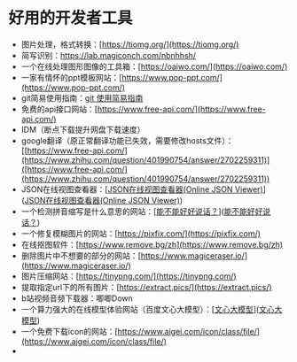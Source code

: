 # 好用的开发者工具

- 图片处理，格式转换：[https://tiomg.org/](https://tiomg.org/)
- 简写识别：https://lab.magiconch.com/nbnhhsh/
- 一个在线处理图形图像的工具箱：[https://oaiwo.com/](https://oaiwo.com/)
- 一家有情怀的ppt模板网站：[https://www.pop-ppt.com/](https://www.pop-ppt.com/)
- git简易使用指南：[git 使用简易指南](https://www.bootcss.com/p/git-guide/)
- 免费的api接口网站：[https://www.free-api.com/](https://www.free-api.com/)
- IDM（断点下载提升网盘下载速度）
- google翻译（原正常翻译功能已失效，需要修改hosts文件）：[[https://www.free-api.com/](https://www.zhihu.com/question/401990754/answer/2702259311)]([https://www.free-api.com/](https://www.zhihu.com/question/401990754/answer/2702259311))
- JSON在线视图查看器：[[JSON在线视图查看器(Online JSON Viewer)](https://www.bejson.com/jsonviewernew/)]([JSON在线视图查看器(Online JSON Viewer)](https://www.bejson.com/jsonviewernew/))
- 一个检测拼音缩写是什么意思的网站：[[能不能好好说话？](https://lab.magiconch.com/nbnhhsh/)]([能不能好好说话？](https://lab.magiconch.com/nbnhhsh/))
- 一个修复模糊图片的网站：[https://pixfix.com/](https://pixfix.com/)
- 在线抠图软件：[https://www.remove.bg/zh](https://www.remove.bg/zh)
- 删除图片中不想要的部分的网站：[https://www.magiceraser.io/](https://www.magiceraser.io/)
- 图片压缩网站：[https://tinypng.com/](https://tinypng.com/)
- 提取指定url下的所有图片：[https://extract.pics/](https://extract.pics/)
- b站视频音频下载器：唧唧Down
- 一个算力强大的在线模型体验网站（百度文心大模型）：[[文心大模型](https://wenxin.baidu.com/younger)]([文心大模型](https://wenxin.baidu.com/younger))
- 一个免费下载icon的网站：[https://www.aigei.com/icon/class/file/](https://www.aigei.com/icon/class/file/)
- 
